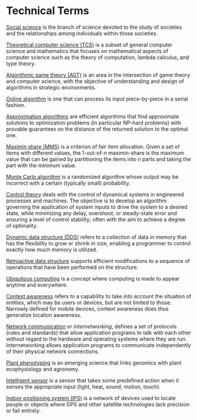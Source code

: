 # Technical Terms

[Social science](https://en.wikipedia.org/wiki/Social_science) is the branch of science devoted to the study of societies and the relationships among individuals within those societies.

[Theoretical computer science (TCS)](https://en.wikipedia.org/wiki/Theoretical_computer_science) is a subset of general computer science and mathematics that focuses on mathematical aspects of computer science such as the theory of computation, lambda calculus, and type theory.

[Algorithmic game theory (AGT)](https://en.wikipedia.org/wiki/Algorithmic_game_theory) is an area in the intersection of game theory and computer science, with the objective of understanding and design of algorithms in strategic environments.

[Online algorithm](https://en.wikipedia.org/wiki/Online_algorithm) is one that can process its input piece-by-piece in a serial fashion.

[Approximation algorithms](https://en.wikipedia.org/wiki/Approximation_algorithm) are efficient algorithms that find approximate solutions to optimization problems (in particular NP-hard problems) with provable guarantees on the distance of the returned solution to the optimal one.

[Maximin share (MMS)](https://en.wikipedia.org/wiki/Maximin_share) is a criterion of fair item allocation. Given a set of items with different values, the 1-out-of-n maximin-share is the maximum value that can be gained by partitioning the items into n parts and taking the part with the minimum value.

[Monte Carlo algorithm](https://en.wikipedia.org/wiki/Monte_Carlo_algorithm) is a randomized algorithm whose output may be incorrect with a certain (typically small) probability.

[Control theory](https://en.wikipedia.org/wiki/Control_theory) deals with the control of dynamical systems in engineered processes and machines. The objective is to develop an algorithm governing the application of system inputs to drive the system to a desired state, while minimizing any delay, overshoot, or steady-state error and ensuring a level of control stability; often with the aim to achieve a degree of optimality.

[Dynamic data structure (DDS)](https://www.webopedia.com/definitions/dynamic-data-structure/) refers to a collection of data in memory that has the flexibility to grow or shrink in size, enabling a programmer to control exactly how much memory is utilized.

[Retroactive data structure](https://en.wikipedia.org/wiki/Retroactive_data_structure) supports efficient modifications to a sequence of operations that have been performed on the structure.

[Ubiquitous computing](https://en.wikipedia.org/wiki/Ubiquitous_computing) is a concept where computing is made to appear anytime and everywhere.

[Context awareness](https://en.wikipedia.org/wiki/Context_awareness) refers to a capability to take into account the situation of entities, which may be users or devices, but are not limited to those. Narrowly defined for mobile devices, context awareness does thus generalize location awareness.

[Network communication](https://www.ibm.com/docs/en/zos/2.4.0?topic=services-basics-network-communication) or *internetworking*, defines a set of protocols (rules and standards) that allow application programs to talk with each other without regard to the hardware and operating systems where they are run. Internetworking allows application programs to communicate independently of their physical network connections.

[Plant phenotyping](https://www.helmholtz-munich.de/biop/plant-phenotyping/plant-phenotyping/index.html) is an emerging science that links genomics with plant ecophysiology and agronomy.

[Intelligent sensor](https://en.wikipedia.org/wiki/Intelligent_sensor) is a sensor that takes some predefined action when it senses the appropriate input (light, heat, sound, motion, touch).

[Indoor positioning system (IPS)](https://en.wikipedia.org/wiki/Indoor_positioning_system) is a network of devices used to locate people or objects where GPS and other satellite technologies lack precision or fail entirely.


